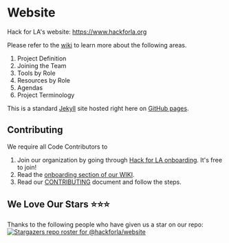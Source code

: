 # Website

Hack for LA's website: https://www.hackforla.org

Please refer to the [wiki](https://github.com/hackforla/website/wiki) to learn more about the following areas.

1. Project Definition
2. Joining the Team
3. Tools by Role
4. Resources by Role
5. Agendas
6. Project Terminology

This is a standard [Jekyll](https://jekyllrb.com/) site hosted right here on [GitHub pages](https://pages.github.com/).

## Contributing

We require all Code Contributors to

1. Join our organization by going through [Hack for LA onboarding](https://www.hackforla.org/getting-started). It's free to join!
2. Read the [onboarding section of our WIKI](https://github.com/hackforla/website/wiki/Joining-the-HackforLA.org-Website-Team).
3. Read our [CONTRIBUTING](https://github.com/hackforla/website/blob/2e3c45fede99e61f479548ccca3f0dda83e351db/CONTRIBUTING.md) document and follow the steps.

## We Love Our Stars ⭐⭐⭐

Thanks to the following people who have given us a star on our repo:
[![Stargazers repo roster for @hackforla/website](https://reporoster.com/stars/hackforla/website)](https://github.com/hackforla/website/stargazers)
